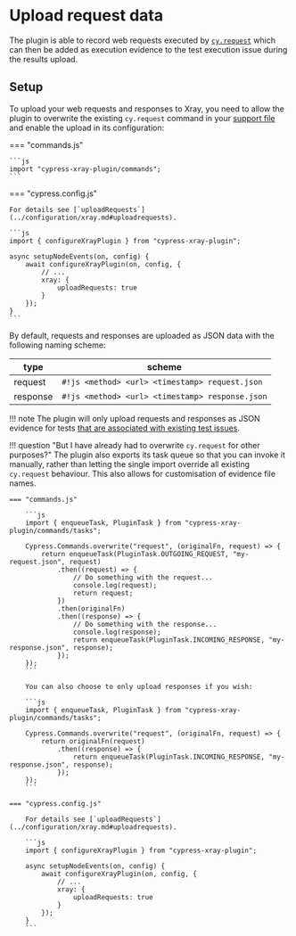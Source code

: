# Upload request data

The plugin is able to record web requests executed by [`cy.request`](https://docs.cypress.io/api/commands/request) which can then be added as execution evidence to the test execution issue during the results upload.

## Setup

To upload your web requests and responses to Xray, you need to allow the plugin to overwrite the existing `cy.request` command in your [support file](https://docs.cypress.io/guides/core-concepts/writing-and-organizing-tests#Support-file) and enable the upload in its configuration:

=== "commands.js"

    ```js
    import "cypress-xray-plugin/commands";
    ```

=== "cypress.config.js"

    For details see [`uploadRequests`](../configuration/xray.md#uploadrequests).

    ```js
    import { configureXrayPlugin } from "cypress-xray-plugin";

    async setupNodeEvents(on, config) {
        await configureXrayPlugin(on, config, {
            // ...
            xray: {
                uploadRequests: true
            }
        });
    }
    ```

By default, requests and responses are uploaded as JSON data with the following naming scheme:

| type     | scheme                                          |
| -------- | ----------------------------------------------- |
| request  | `#!js <method> <url> <timestamp> request.json`  |
| response | `#!js <method> <url> <timestamp> response.json` |

!!! note
    The plugin will only upload requests and responses as JSON evidence for tests [that are associated with existing test issues](./targetingExistingIssues.md).

!!! question "But I have already had to overwrite `cy.request` for other purposes?"
    The plugin also exports its task queue so that you can invoke it manually, rather than letting the single import override all existing `cy.request` behaviour.
    This also allows for customisation of evidence file names.

    === "commands.js"

        ```js
        import { enqueueTask, PluginTask } from "cypress-xray-plugin/commands/tasks";

        Cypress.Commands.overwrite("request", (originalFn, request) => {
            return enqueueTask(PluginTask.OUTGOING_REQUEST, "my-request.json", request)
                .then((request) => {
                    // Do something with the request...
                    console.log(request);
                    return request;
                })
                .then(originalFn)
                .then((response) => {
                    // Do something with the response...
                    console.log(response);
                    return enqueueTask(PluginTask.INCOMING_RESPONSE, "my-response.json", response);
                });
        });
        ```

        You can also choose to only upload responses if you wish:

        ```js
        import { enqueueTask, PluginTask } from "cypress-xray-plugin/commands/tasks";

        Cypress.Commands.overwrite("request", (originalFn, request) => {
            return originalFn(request)
                .then((response) => {
                    return enqueueTask(PluginTask.INCOMING_RESPONSE, "my-response.json", response);
                });
        });
        ```

    === "cypress.config.js"

        For details see [`uploadRequests`](../configuration/xray.md#uploadrequests).

        ```js
        import { configureXrayPlugin } from "cypress-xray-plugin";

        async setupNodeEvents(on, config) {
            await configureXrayPlugin(on, config, {
                // ...
                xray: {
                    uploadRequests: true
                }
            });
        }
        ```
